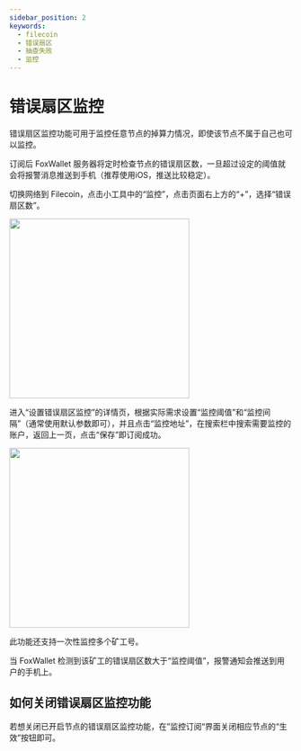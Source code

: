 ```yaml
---
sidebar_position: 2
keywords:
  - filecoin
  - 错误扇区
  - 抽查失败
  - 监控
---
```


# 错误扇区监控
错误扇区监控功能可用于监控任意节点的掉算力情况，即使该节点不属于自己也可以监控。

订阅后 FoxWallet 服务器将定时检查节点的错误扇区数，一旦超过设定的阈值就会将报警消息推送到手机（推荐使用iOS，推送比较稳定）。

切换网络到 Filecoin，点击小工具中的“监控”，点击页面右上方的“+”，选择“错误扇区数”。

<img src="/img/docs/tools-monitor.webp" width="320" />

进入“设置错误扇区监控”的详情页，根据实际需求设置“监控阈值”和“监控间隔”（通常使用默认参数即可），并且点击“监控地址”，在搜索栏中搜索需要监控的账户，返回上一页，点击“保存”即订阅成功。

<img src="/img/docs/faulty-sector-monitor.webp" width="320" />

此功能还支持一次性监控多个矿工号。

当 FoxWallet 检测到该矿工的错误扇区数大于“监控阈值”，报警通知会推送到用户的手机上。

## 如何关闭错误扇区监控功能
若想关闭已开启节点的错误扇区监控功能，在”监控订阅“界面关闭相应节点的“生效”按钮即可。




